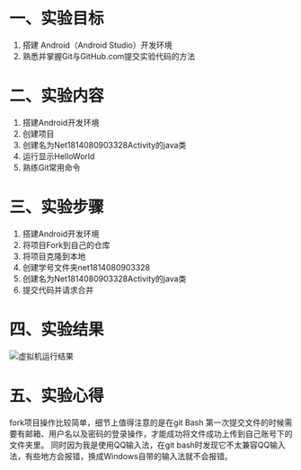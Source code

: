 # 一、实验目标 #

1. 搭建 Android（Android Studio）开发环境
2. 熟悉并掌握Git与GitHub.com提交实验代码的方法

# 二、实验内容 #

1. 搭建Android开发环境
2. 创建项目
3. 创建名为Net1814080903328Activity的java类
4. 运行显示HelloWorld
5. 熟练Git常用命令

# 三、实验步骤 #

1. 搭建Android开发环境
2. 将项目Fork到自己的仓库
3. 将项目克隆到本地
4. 创建学号文件夹net1814080903328
5. 创建名为Net1814080903328Activity的java类
6. 提交代码并请求合并

# 四、实验结果 #
![虚拟机运行结果](https://raw.githubusercontent.com/Garfield-zheng/android-labs-2020/master/students/net1814080903328/lab01.PNG)

# 五、实验心得 #
fork项目操作比较简单，细节上值得注意的是在git Bash 第一次提交文件的时候需要有邮箱、用户名以及密码的登录操作，才能成功将文件成功上传到自己账号下的文件夹里。
同时因为我是使用QQ输入法，在git bash时发现它不太兼容QQ输入法，有些地方会报错，换成Windows自带的输入法就不会报错。
